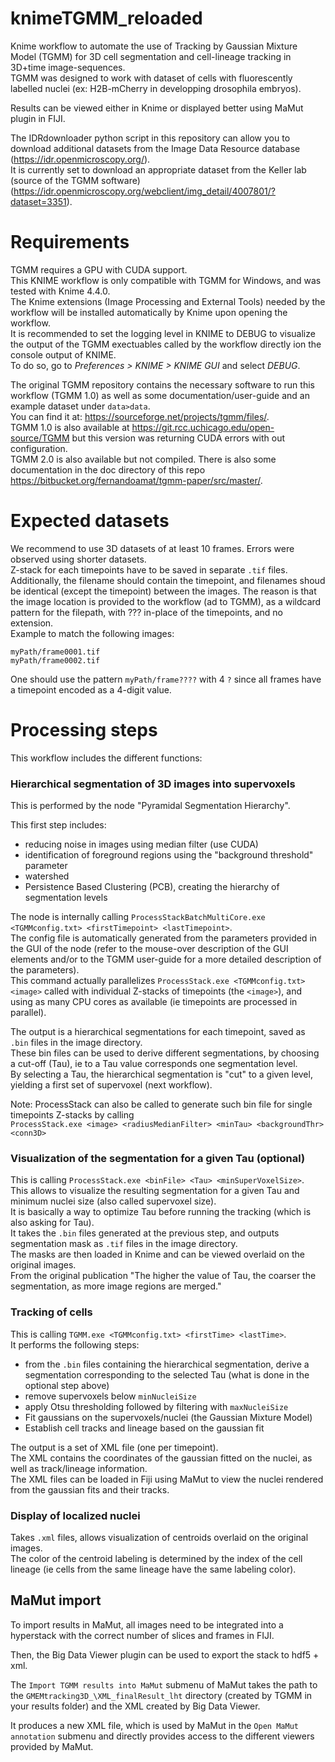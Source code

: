 # knimeTGMM_reloaded

Knime workflow to automate the use of Tracking by Gaussian Mixture Model (TGMM) for 3D cell segmentation and cell-lineage tracking in 3D+time image-sequences.  
TGMM was designed to work with dataset of cells with fluorescently labelled nuclei (ex: H2B-mCherry in developping drosophila embryos). 

Results can be viewed either in Knime or displayed better using MaMut plugin in FIJI.

The IDRdownloader python script in this repository can allow you to download additional datasets from the Image Data Resource database (https://idr.openmicroscopy.org/).  
It is currently set to download an appropriate dataset from the Keller lab (source of the TGMM software) (https://idr.openmicroscopy.org/webclient/img_detail/4007801/?dataset=3351).

# Requirements  
TGMM requires a GPU with CUDA support.  
This KNIME workflow is only compatible with TGMM for Windows, and was tested with Knime 4.4.0.  
The Knime extensions (Image Processing and External Tools) needed by the workflow will be installed automatically by Knime upon opening the workflow.  
It is recommended to set the logging level in KNIME to DEBUG to visualize the output of the TGMM exectuables called by the workflow directly ion the console output of KNIME.  
To do so, go to *Preferences > KNIME > KNIME GUI* and select *DEBUG*.  

The original TGMM repository contains the necessary software to run this workflow (TGMM 1.0) as well as some documentation/user-guide and an example dataset under `data>data`.  
You can find it at: https://sourceforge.net/projects/tgmm/files/.  
TGMM 1.0 is also available at https://git.rcc.uchicago.edu/open-source/TGMM but this version was returning CUDA errors with out configuration.  
TGMM 2.0 is also available but not compiled. 
There is also some documentation in the doc directory of this repo https://bitbucket.org/fernandoamat/tgmm-paper/src/master/.  


# Expected datasets

We recommend to use 3D datasets of at least 10 frames. Errors were observed using shorter datasets.  
Z-stack for each timepoints have to be saved in separate `.tif` files.  
Additionally, the filename should contain the timepoint, and filenames shoud be identical (except the timepoint) between the images. 
The reason is that the image location is provided to the workflow (ad to TGMM), as a wildcard pattern for the filepath, with ??? in-place of the timepoints, and no extension.  
Example to match the following images: 
```
myPath/frame0001.tif
myPath/frame0002.tif
``` 
One should use the pattern
`myPath/frame????` with 4 `?` since all frames have a timepoint encoded as a 4-digit value.  

# Processing steps

This workflow includes the different functions:

### __Hierarchical segmentation of 3D images into supervoxels__  
This is performed by the node "Pyramidal Segmentation Hierarchy".  

This first step includes:
 - reducing noise in images using median filter (use CUDA)
 - identification of foreground regions using the "background threshold" parameter
 - watershed
 - Persistence Based Clustering (PCB), creating the hierarchy of segmentation levels

The node is internally calling `ProcessStackBatchMultiCore.exe <TGMMconfig.txt> <firstTimepoint> <lastTimepoint>`.   
The config file is automatically generated from the parameters provided in the GUI of the node (refer to the mouse-over description of the GUI elements and/or to the TGMM user-guide for a more detailed description of the parameters).    
This command actually parallelizes `ProcessStack.exe <TGMMconfig.txt> <image>` called with individual Z-stacks of timepoints (the `<image>`), and using as many CPU cores as available (ie timepoints are processed in parallel).   

The output is a hierarchical segmentations for each timepoint, saved as `.bin` files in the image directory.      
These bin files can be used to derive different segmentations, by choosing a cut-off (Tau), ie to a Tau value corresponds one segmentation level.     
By selecting a Tau, the hierarchical segmentation is "cut" to a given level, yielding a first set of supervoxel (next workflow).  

Note: ProcessStack can also be called to generate such bin file for single timepoints Z-stacks by calling  
`ProcessStack.exe <image> <radiusMedianFilter> <minTau> <backgroundThr> <conn3D>`

### __Visualization of the segmentation for a given Tau (optional)__  
This is calling `ProcessStack.exe <binFile> <Tau> <minSuperVoxelSize>`.  
This allows to visualize the resulting segmentation for a given Tau and minimum nuclei size (also called supervoxel size).  
It is basically a way to optimize Tau before running the tracking (which is also asking for Tau).  
It takes the `.bin` files generated at the previous step, and outputs segmentation mask as `.tif` files in the image directory.     
The masks are then loaded in Knime and can be viewed overlaid on the original images.   
From the original publication "The higher the value of Tau, the coarser the segmentation, as more image regions are merged."  

### __Tracking of cells__  
This is calling `TGMM.exe <TGMMconfig.txt> <firstTime> <lastTime>`.  
It performs the following steps:
- from the `.bin` files containing the hierarchical segmentation, derive a segmentation corresponding to the selected Tau (what is done in the optional step above)
- remove supervoxels below `minNucleiSize` 
- apply Otsu thresholding followed by filtering with `maxNucleiSize` 
- Fit gaussians on the supervoxels/nuclei (the Gaussian Mixture Model)
- Establish cell tracks and lineage based on the gaussian fit

The output is a set of XML file (one per timepoint).  
The XML contains the coordinates of the gaussian fitted on the nuclei, as well as track/lineage information.  
The XML files can be loaded in Fiji using MaMut to view the nuclei rendered from the gaussian fits and their tracks.  

### __Display of localized nuclei__  
Takes `.xml` files, allows visualization of centroids overlaid on the original images.  
The color of the centroid labeling is determined by the index of the cell lineage (ie cells from the same lineage have the same labeling color).  


## MaMut import

To import results in MaMut, all images need to be integrated into a hyperstack with the correct number of slices and frames in FIJI.

Then, the Big Data Viewer plugin can be used to export the stack to hdf5 + xml.

The `Import TGMM results into MaMut` submenu of MaMut takes the path to the `GMEMtracking3D_\XML_finalResult_lht` directory (created by TGMM in your results folder) and the XML created by Big Data Viewer.

It produces a new XML file, which is used by MaMut in the `Open MaMut annotation` submenu and directly provides access to the different viewers provided by MaMut.
